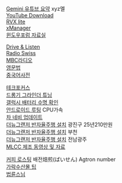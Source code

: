 [Gemini 유튜브 요약](https://gemini.google.com/gem/cdaa14d379ab) xyz멜  
[YouTube Download](https://www.mediamister.com/free-youtube-video-downloader)  
[RVX lite](https://t.me/s/rvx_lite)  
[xManager](https://www.xmanagerapp.com/)  
[윈도우포럼 자료실](https://windowsforum.kr/data/21714733)  
  
[Drive & Listen](https://drivenlisten.com/city/#)    
[Radio Swiss](https://www.radioswissclassic.ch/en)  
[MBC라디오](https://miniwebapp.imbc.com/index?channel=mfm)  
[영문법](https://lux-rabidus.com/category/english/grammar)  
[중국어사전](https://zh.dict.naver.com/#/main)  
  
[테크포커스](https://www.techfocus.kr)  
[드롱기 그라인더 튜닝](https://m.blog.naver.com/PostView.naver?blogId=neovamp99&logNo=222192061687&proxyReferer=https:%2F%2Fwww.google.com%2F&trackingCode=external)  
[갤럭시 배터리 수명 확인](https://yodams.com/it-whitepaper/%EA%B0%A4%EB%9F%AD%EC%8B%9C-%EB%B0%B0%ED%84%B0%EB%A6%AC-%EC%88%98%EB%AA%85-%ED%99%95%EC%9D%B8-%EB%B0%A9%EB%B2%95-%EC%88%98%EC%B9%98%EA%B9%8C%EC%A7%80-%EC%A0%95%ED%99%95%ED%95%98%EA%B2%8C)  
[안드로이드 루팅](https://m.blog.naver.com/kimmingul/221830463305) CPU가속  
[차 네비 업데이트](https://update.hyundai.com/KR/KO/search)  
[더뉴그랜저 반자율주행 설치](https://m.blog.naver.com/PostView.naver?blogId=levis83&logNo=223713766003&navType=by) 광진구 25년210만원  
[더뉴그랜저 반자율주행 설치](https://m.oh-car.co.kr/goods/goods_view.php?goodsNo=1000670354) 부천  
[더뉴그랜저 반자율주행 설치](https://m.blog.naver.com/dexcrewgj/222861988691) 전남광주  
[MLCC 제조 동영상 및 자료](https://prd2021.tistory.com/253)  
  
[커피 로스팅](https://m.blog.naver.com/zenzen49/221744650615) 배전焙煎(ばいせん) Agtron number  
[가락수산몰 팁](https://tpirates.com/%EC%BD%98%ED%85%90%EC%B8%A0/1350/%EB%8C%80%ED%95%9C%EB%AF%BC%EA%B5%AD%EC%97%90%EC%84%9C-%EA%B0%80%EC%9E%A5-%EC%BE%8C%EC%A0%81%ED%95%9C-%EC%88%98%EC%82%B0%EC%8B%9C%EC%9E%A5-%EA%B0%80%EB%9D%BD%EC%8B%9C%EC%9E%A5-%ED%9A%8C%EC%84%BC%ED%84%B0-%EA%B0%80%EB%9D%BD%EB%AA%B0-%EA%BF%80%ED%8C%81-%EC%B4%9D%EC%A0%95%EB%A6%AC)  
[법륜스님](https://m.blog.naver.com/PostList.naver?blogId=pomnyun&tab=1)  

